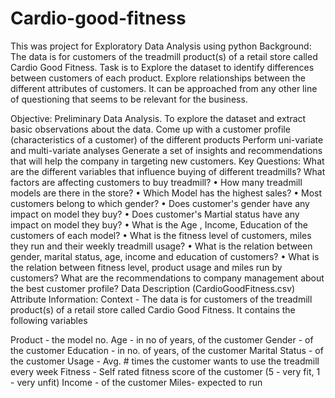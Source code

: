 # Cardio-good-fitness
This was project for Exploratory Data Analysis using python
Background: The data is for customers of the treadmill product(s) of a retail store called Cardio Good Fitness. Task is to Explore the dataset to identify differences between customers of each product. Explore relationships between the different attributes of customers. It can be approached from any other line of questioning that seems to be relevant for the business.

Objective: Preliminary Data Analysis.
To explore the dataset and extract basic observations about the data.
Come up with a customer profile (characteristics of a customer) of the different products
Perform uni-variate and multi-variate analyses
Generate a set of insights and recommendations that will help the company in targeting new customers.
Key Questions:
What are the different variables that influence buying of different treadmills?
What factors are affecting customers to buy treadmill?
• How many treadmill models are there in the store?
• Which Model has the highest sales?
• Most customers belong to which gender?
• Does customer's gender have any impact on model they buy?
• Does customer's Martial status have any impact on model they buy?
• What is the Age , Income, Education of the customers of each model?
• What is the fitness level of customers, miles they run and their weekly treadmill usage?
• What is the relation between gender, marital status, age, income and education of customers?
• What is the relation between fitness level, product usage and miles run by customers?
What are the recommendations to company management about the best customer profile?
Data Description (CardioGoodFitness.csv)
Attribute Information: Context - The data is for customers of the treadmill product(s) of a retail store called Cardio Good Fitness. It contains the following variables

Product - the model no.
Age - in no of years, of the customer
Gender - of the customer
Education - in no. of years, of the customer
Marital Status - of the customer
Usage - Avg. # times the customer wants to use the treadmill every week
Fitness - Self rated fitness score of the customer (5 - very fit, 1 - very unfit)
Income - of the customer
Miles- expected to run
